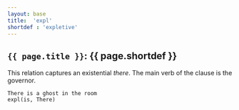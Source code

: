 ```yaml
---
layout: base
title:  'expl'
shortdef : 'expletive'
---
```


## `{{ page.title }}`: {{ page.shortdef }}

This relation captures an existential *there*. The main verb of the clause is the governor. 

~~~ sdparse
There is a ghost in the room
expl(is, There)
~~~

